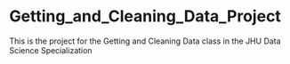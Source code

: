 # Getting_and_Cleaning_Data_Project
This is the project for the Getting and Cleaning Data class in the JHU Data Science Specialization
